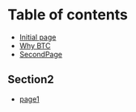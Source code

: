# Table of contents

* [Initial page][1]
* [Why BTC][2]
* [SecondPage][3]

## Section2

* [page1][4]

[1]:	README.md
[2]:	why-btc.md
[3]:	secondpage.md
[4]:	section2/page1.md